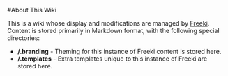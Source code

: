 <!-- Freeki metadata. Do not remove this section!
TITLE: About This Wiki
-->
#About This Wiki

This is a wiki whose display and modifications are managed by [Freeki](/Projects/Freeki/Project%20Description#). Content is stored primarily in Markdown format, with the following special directories:

- **/.branding**  - Theming for this instance of Freeki content is stored here.
- **/.templates** - Extra templates unique to this instance of Freeki are stored here.
